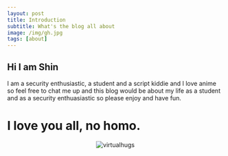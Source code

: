 ```yaml
---
layout: post
title: Introduction
subtitle: What's the blog all about
image: /img/gh.jpg
tags: [about]
---
```

## Hi I am Shin
I am a security enthusiastic, a student and a script kiddie and I love anime so feel free to chat me up and this blog would be about my life as a student and as a security enthuasiastic so please enjoy and have fun. 
# I love you all, no homo.

<center><img src="https://media1.tenor.com/images/24ac13447f9409d41c1aecb923aedf81/tenor.gif?itemid=3972670" alt="virtualhugs"/></center>
